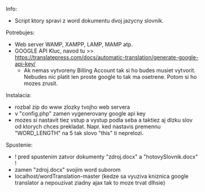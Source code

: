 Info:
  - Script ktory spravi z word dokumentu dvoj jazycny slovnik.

Potrebujes:
  - Web server WAMP, XAMPP, LAMP, MAMP atp.
  - GOOGLE API Kluc, navod tu >> https://translatepress.com/docs/automatic-translation/generate-google-api-key/
    - Ak nemas vytvoreny Billing Account tak si ho budes musiet vytvorit. Nebudes nic platit len proste google to tak ma osetrene. Potom si ho mozes zrusit.
  
Instalacia: 
  - rozbal zip do www zlozky tvojho web servera
  - v "config.php" zamen vygenerovany google api key
  - mozes si nastavit tiez vstup a vystup podla seba a taktiez aj dlzku slov od ktorych chces prekladat. Napr. ked nastavis premennu "WORD_LENGTH" na 5 tak slovo "this" ti neprelozi.
  
Spustenie:
  - ! pred spustenim zatvor dokumenty "zdroj.docx" a "hotovySlovnik.docx" !
  - zamen "zdroj.docx" svojim word suborom
  - localhost/wordTranslation-master (kedze sa vyuziva kniznica google translator a nepouzivat ziadny ajax tak to moze trvat dlhsie)

